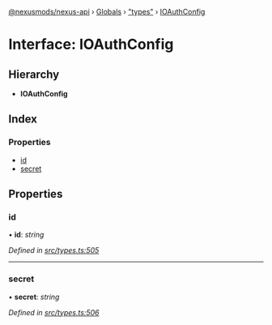 [@nexusmods/nexus-api](../README.md) › [Globals](../globals.md) › ["types"](../modules/_types_.md) › [IOAuthConfig](_types_.ioauthconfig.md)

# Interface: IOAuthConfig

## Hierarchy

* **IOAuthConfig**

## Index

### Properties

* [id](_types_.ioauthconfig.md#id)
* [secret](_types_.ioauthconfig.md#secret)

## Properties

###  id

• **id**: *string*

*Defined in [src/types.ts:505](https://github.com/Nexus-Mods/node-nexus-api/blob/af3f187/src/types.ts#L505)*

___

###  secret

• **secret**: *string*

*Defined in [src/types.ts:506](https://github.com/Nexus-Mods/node-nexus-api/blob/af3f187/src/types.ts#L506)*
